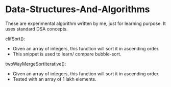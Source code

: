 # Data-Structures-And-Algorithms

These are experimental algorithm written by me, just for learning purpose.
It uses standard DSA concepts.

clifSort(): 
 - Given an array of integers, this function will sort it in ascending order.
 - This snippet is used to learn/ compare bubble-sort.

twoWayMergeSortIterative(): 
 - Given an array of integers, this function will sort it in ascending order.
 - Tested with an array of 1 lakh elements.
